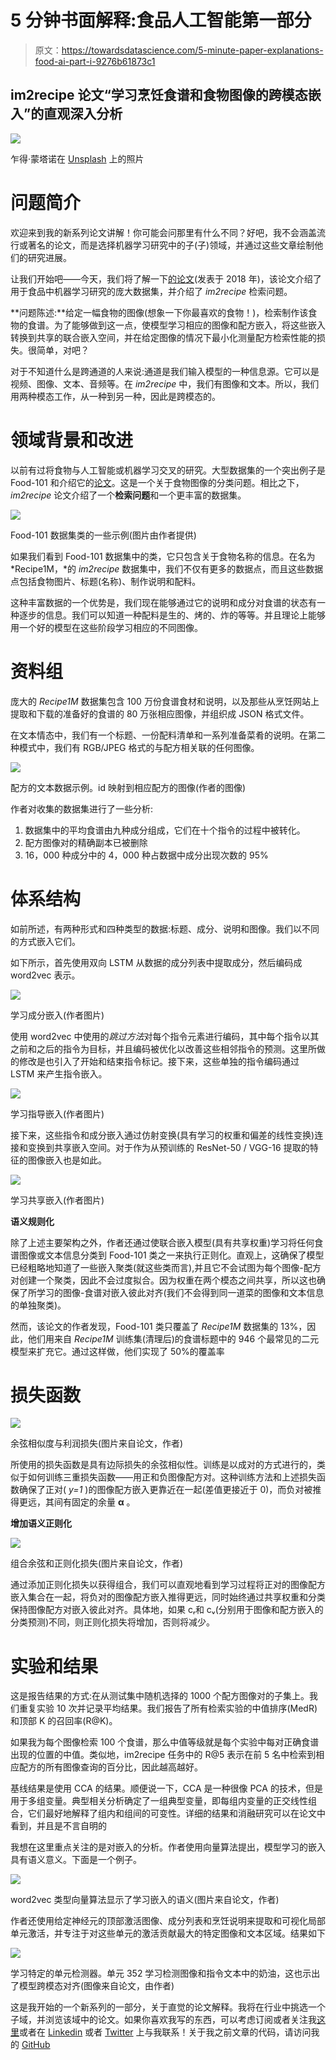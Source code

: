 # 5 分钟书面解释:食品人工智能第一部分

> 原文：<https://towardsdatascience.com/5-minute-paper-explanations-food-ai-part-i-9276b61873c1>

## im2recipe 论文“学习烹饪食谱和食物图像的跨模态嵌入”的直观深入分析

![](img/fa1251466e970e010ebb5b44f0e7b927.png)

乍得·蒙塔诺在 [Unsplash](https://unsplash.com?utm_source=medium&utm_medium=referral) 上的照片

# 问题简介

欢迎来到我的新系列论文讲解！你可能会问那里有什么不同？好吧，我不会涵盖流行或著名的论文，而是选择机器学习研究中的子(子)领域，并通过这些文章绘制他们的研究进展。

让我们开始吧——今天，我们将了解一下[的论文](https://arxiv.org/abs/1905.01273)(发表于 2018 年)，该论文介绍了用于食品中机器学习研究的庞大数据集，并介绍了 *im2recipe* 检索问题。

**问题陈述:**给定一幅食物的图像(想象一下你最喜欢的食物！)，检索制作该食物的食谱。为了能够做到这一点，使模型学习相应的图像和配方嵌入，将这些嵌入转换到共享的联合嵌入空间，并在给定图像的情况下最小化测量配方检索性能的损失。很简单，对吧？

对于不知道什么是跨通道的人来说:通道是我们输入模型的一种信息源。它可以是视频、图像、文本、音频等。在 *im2recipe* 中，我们有图像和文本。所以，我们用两种模态工作，从一种到另一种，因此是跨模态的。

# 领域背景和改进

以前有过将食物与人工智能或机器学习交叉的研究。大型数据集的一个突出例子是 Food-101 和介绍它的[论文](https://link.springer.com/chapter/10.1007/978-3-319-10599-4_29)。这是一个关于食物图像的分类问题。相比之下， *im2recipe* 论文介绍了一个**检索问题**和一个更丰富的数据集。

![](img/52e2856d7ede0433a3175694a51d0bec.png)

Food-101 数据集类的一些示例(图片由作者提供)

如果我们看到 Food-101 数据集中的类，它只包含关于食物名称的信息。在名为 *Recipe1M，*的 *im2recipe* 数据集中，我们不仅有更多的数据点，而且这些数据点包括食物图片、标题(名称)、制作说明和配料。

这种丰富数据的一个优势是，我们现在能够通过它的说明和成分对食谱的状态有一种逐步的信息。我们可以知道一种配料是生的、烤的、炸的等等。并且理论上能够用一个好的模型在这些阶段学习相应的不同图像。

# 资料组

庞大的 *Recipe1M* 数据集包含 100 万份食谱食材和说明，以及那些从烹饪网站上提取和下载的准备好的食谱的 80 万张相应图像，并组织成 JSON 格式文件。

在文本情态中，我们有一个标题、一份配料清单和一系列准备菜肴的说明。在第二种模式中，我们有 RGB/JPEG 格式的与配方相关联的任何图像。

![](img/6cff4e441da29fa807f94bbd176f4ff9.png)

配方的文本数据示例。id 映射到相应配方的图像(作者的图像)

作者对收集的数据集进行了一些分析:

1.  数据集中的平均食谱由九种成分组成，它们在十个指令的过程中被转化。
2.  配方图像对的精确副本已被删除
3.  16，000 种成分中的 4，000 种占数据中成分出现次数的 95%

# 体系结构

如前所述，有两种形式和四种类型的数据:标题、成分、说明和图像。我们以不同的方式嵌入它们。

如下所示，首先使用双向 LSTM 从数据的成分列表中提取成分，然后编码成 word2vec 表示。

![](img/0f6c49ad0a51716c379830e823723f57.png)

学习成分嵌入(作者图片)

使用 word2vec 中使用的*跳过方法*对每个指令元素进行编码，其中每个指令以其之前和之后的指令为目标，并且编码被优化以改善这些相邻指令的预测。这里所做的修改是也引入了开始和结束指令标记。接下来，这些单独的指令编码通过 LSTM 来产生指令嵌入。

![](img/9fe31e47a7d55057f273027f1fd68a27.png)

学习指导嵌入(作者图片)

接下来，这些指令和成分嵌入通过仿射变换(具有学习的权重和偏差的线性变换)连接和变换到共享嵌入空间。对于作为从预训练的 ResNet-50 / VGG-16 提取的特征的图像嵌入也是如此。

![](img/3cc13d52776e04dc4668e6e1441d4c51.png)

学习共享嵌入(作者图片)

**语义规则化**

除了上述主要架构之外，作者还通过使联合嵌入模型(具有共享权重)学习将任何食谱图像或文本信息分类到 Food-101 类之一来执行正则化。直观上，这确保了模型已经粗略地知道了一些嵌入聚类(就这些类而言),并且它不会试图为每个图像-配方对创建一个聚类，因此不会过度拟合。因为权重在两个模态之间共享，所以这也确保了所学习的图像-食谱对嵌入彼此对齐(我们不会得到同一道菜的图像和文本信息的单独聚类)。

然而，该论文的作者发现，Food-101 类只覆盖了 *Recipe1M* 数据集的 13%，因此，他们用来自 *Recipe1M* 训练集(清理后)的食谱标题中的 946 个最常见的二元模型来扩充它。通过这样做，他们实现了 50%的覆盖率

# 损失函数

![](img/f314d551a9d75a888e4585d4fe0ff1a6.png)

余弦相似度与利润损失(图片来自论文，作者)

所使用的损失函数是具有边际损失的余弦相似性。训练是以成对的方式进行的，类似于如何训练三重损失函数——用正和负图像配方对。这种训练方法和上述损失函数确保了正对( *y=1* )的图像配方嵌入更靠近在一起(差值更接近于 0)，而负对被推得更远，其间有固定的余量 **α** 。

**增加语义正则化**

![](img/27b20c1a0e3ec3dcc0c9984bf2b07e56.png)

组合余弦和正则化损失(图片来自论文，作者)

通过添加正则化损失以获得组合，我们可以直观地看到学习过程将正对的图像配方嵌入集合在一起，将负对的图像配方嵌入推得更远，同时始终通过共享权重和分类保持图像配方对嵌入彼此对齐。具体地，如果 cᵣ和 cᵥ(分别用于图像和配方嵌入的分类预测)不同，则正则化损失将增加，否则将减少。

# 实验和结果

这是报告结果的方式:在从测试集中随机选择的 1000 个配方图像对的子集上。我们重复实验 10 次并记录平均结果。我们报告了所有检索实验的中值排序(MedR)和顶部 K 的召回率(R@K)。

如果我为每个图像检索 100 个食谱，那么中值等级就是每个实验中每对正确食谱出现的位置的中值。类似地，im2recipe 任务中的 R@5 表示在前 5 名中检索到相应配方的所有图像查询的百分比，因此越高越好。

基线结果是使用 CCA 的结果。顺便说一下，CCA 是一种很像 PCA 的技术，但是用于多组变量。典型相关分析确定了一组典型变量，即每组内变量的正交线性组合，它们最好地解释了组内和组间的可变性。详细的结果和消融研究可以在论文中看到，并且是不言自明的

我想在这里重点关注的是对嵌入的分析。作者使用向量算法提出，模型学习的嵌入具有语义意义。下面是一个例子。

![](img/a776ca4ffec36670ff02ddb8461620f1.png)

word2vec 类型向量算法显示了学习嵌入的语义(图片来自论文，作者)

作者还使用给定神经元的顶部激活图像、成分列表和烹饪说明来提取和可视化局部单元激活，并专注于对这些单元的激活贡献最大的特定图像和文本区域。结果如下

![](img/c71c1174400adefec61ebd43c5f60686.png)

学习特定的单元检测器。单元 352 学习检测图像和指令文本中的奶油，这也示出了模型跨模态对齐(图像来自论文，由作者)

这是我开始的一个新系列的一部分，关于直觉的论文解释。我将在行业中挑选一个子域，并浏览该域中的论文。如果你喜欢我写的东西，可以考虑订阅或者关注我[这里](https://www.medium.com/@kunjmehta10)或者在 [Linkedin](http://www.linkedin.com/in/kunjmehta) 或者 [Twitter](https://www.twitter.com/@kunjmehta10) 上与我联系！关于我之前文章的代码，请访问我的 [GitHub](https://github.com/kunjmehta/Medium-Article-Codes)